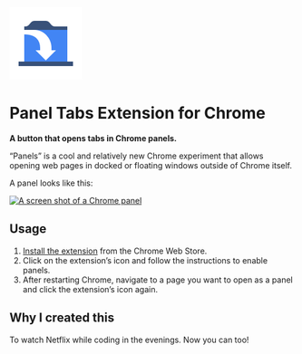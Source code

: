 ![Panel Tabs Icon](/images/icon-128.png)

Panel Tabs Extension for Chrome
===============================

**A button that opens tabs in Chrome panels.**

“Panels” is a cool and relatively new Chrome experiment that allows opening
web pages in docked or floating windows outside of Chrome itself.

A panel looks like this:

[![A screen shot of a Chrome panel][1]][2]

Usage
-----

1. [Install the extension][3] from the Chrome Web Store.
2. Click on the extension’s icon and follow the instructions to enable panels.
3. After restarting Chrome, navigate to a page you want to open as a panel
   and click the extension’s icon again.

Why I created this
------------------

To watch Netflix while coding in the evenings. Now you can too!


[1]: https://i.imgur.com/Mc5SeyZl.png
[2]: https://i.imgur.com/Mc5SeyZ.png
[3]: https://chrome.google.com/webstore/detail/cafiainadjhopgdkmgcjiokknjkbhbha
